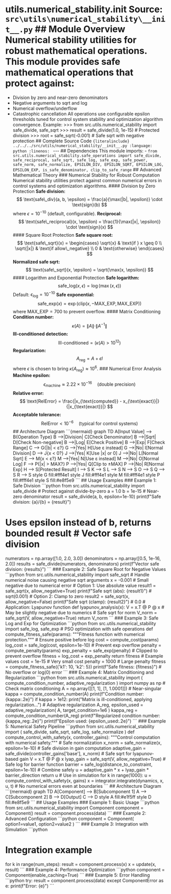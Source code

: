 # utils.numerical_stability.__init__ **Source:** `src\utils\numerical_stability\__init__.py` ## Module Overview Numerical stability utilities for robust mathematical operations. This module provides safe mathematical operations that protect against:
- Division by zero and near-zero denominators
- Negative arguments to sqrt and log
- Numerical overflow/underflow
- Catastrophic cancellation All operations use configurable epsilon thresholds tuned for control system
stability and optimization algorithm convergence. Example: >>> from src.utils.numerical_stability import safe_divide, safe_sqrt >>> result = safe_divide(1.0, 1e-15) # Protected division >>> root = safe_sqrt(-0.001) # Safe sqrt with negative protection ## Complete Source Code ```{literalinclude} ../../../src/utils/numerical_stability/__init__.py
:language: python
:linenos:
``` --- ## Dependencies This module imports: - `from src.utils.numerical_stability.safe_operations import safe_divide, safe_reciprocal, safe_sqrt, safe_log, safe_exp, safe_power, safe_norm, safe_normalize, EPSILON_DIV, EPSILON_SQRT, EPSILON_LOG, EPSILON_EXP, is_safe_denominator, clip_to_safe_range` ## Advanced Mathematical Theory ### Numerical Stability for Robust Computation Numerical stability utilities protect against common numerical errors in control systems and optimization algorithms. #### Division by Zero Protection **Safe division:**
$$
\text{safe\_div}(a, b, \epsilon) = \frac{a}{\max(|b|, \epsilon)} \cdot \text{sign}(b)
$$ where $\epsilon = 10^{-10}$ (default, configurable). **Reciprocal:**
$$
\text{safe\_reciprocal}(x, \epsilon) = \frac{1}{\max(|x|, \epsilon)} \cdot \text{sign}(x)
$$ #### Square Root Protection **Safe square root:**
$$
\text{safe\_sqrt}(x) = \begin{cases}
\sqrt{x} & \text{if } x \geq 0 \\
\sqrt{|x|} & \text{if allow\_negative} \\
0 & \text{otherwise}
\end{cases}
$$ **Normalized safe sqrt:**
$$
\text{safe\_sqrt}(x, \epsilon) = \sqrt{\max(x, \epsilon)}
$$ #### Logarithm and Exponential Protection **Safe logarithm:**
$$
\text{safe\_log}(x, \epsilon) = \log(\max(x, \epsilon))
$$ Default: $\epsilon_{\log} = 10^{-10}$ **Safe exponential:**
$$
\text{safe\_exp}(x) = \exp(\text{clip}(x, -\text{MAX\_EXP}, \text{MAX\_EXP}))
$$ where $\text{MAX\_EXP} = 700$ to prevent overflow. #### Matrix Conditioning **Condition number:**
$$
\kappa(A) = \|A\| \cdot \|A^{-1}\|
$$ **Ill-conditioned detection:**
$$
\text{Ill-conditioned} = (\kappa(A) > 10^{12})
$$ **Regularization:**
$$
A_{\text{reg}} = A + \epsilon I
$$ where $\epsilon$ is chosen to bring $\kappa(A_{\text{reg}}) \approx 10^6$. ### Numerical Error Analysis **Machine epsilon:**
$$
\epsilon_{\text{machine}} \approx 2.22 \times 10^{-16} \quad \text{(double precision)}
$$ **Relative error:**
$$
\text{RelError} = \frac{|x_{\text{computed}} - x_{\text{exact}}|}{|x_{\text{exact}}|}
$$ **Acceptable tolerance:**
$$
\text{RelError} < 10^{-6} \quad \text{(typical for control systems)}
$$ ## Architecture Diagram \`\`\`{mermaid}
graph TD A[Input Value] --> B{Operation Type} B -->|Division| C[Check Denominator] B -->|Sqrt| D[Check Non-negative] B -->|Log| E[Check Positive] B -->|Exp| F[Check Range] C --> G{|b| < ε?} G -->|Yes| H[Use ε instead] G -->|No| I[Normal Division] D --> J{x < 0?} J -->|Yes| K[Use |x| or 0] J -->|No| L[Normal Sqrt] E --> M{x < ε?} M -->|Yes| N[Use ε instead] M -->|No| O[Normal Log] F --> P{|x| > MAX?} P -->|Yes| Q[Clip to ±MAX] P -->|No| R[Normal Exp] H --> S[Protected Result] I --> S K --> S L --> S N --> S O --> S Q --> S R --> S style G fill:#fff4e1 style J fill:#fff4e1 style M fill:#fff4e1 style P fill:#fff4e1 style S fill:#e8f5e9
\`\`\` ## Usage Examples ### Example 1: Safe Division \`\`\`python
from src.utils.numerical_stability import safe_divide # Protect against divide-by-zero
a = 1.0
b = 1e-15 # Near-zero denominator result = safe_divide(a, b, epsilon=1e-10)
print(f"Safe division: {a}/{b} = {result}")
# Uses epsilon instead of b, returns bounded result # Vector safe division
numerators = np.array([1.0, 2.0, 3.0])
denominators = np.array([0.5, 1e-16, 2.0]) results = safe_divide(numerators, denominators)
print(f"Vector safe division: {results}")
\`\`\` ### Example 2: Safe Square Root for Negative Values \`\`\`python
from src.utils.numerical_stability import safe_sqrt # Handle numerical noise causing negative sqrt arguments
x = -0.001 # Small negative due to numerical error # Option 1: Use absolute value
result1 = safe_sqrt(x, allow_negative=True)
print(f"Safe sqrt (abs): {result1}") # sqrt(0.001) # Option 2: Clamp to zero
result2 = safe_sqrt(x, allow_negative=False)
print(f"Safe sqrt (clamp): {result2}") # 0.0 # Application: Lyapunov function
def lyapunov_analysis(x): V = x.T @ P @ x # May be slightly negative due to numerics # Safe sqrt for norm V_norm = safe_sqrt(V, allow_negative=True) return V_norm
\`\`\` ### Example 3: Safe Log and Exp for Optimization \`\`\`python
from src.utils.numerical_stability import safe_log, safe_exp # PSO optimization with safe operations
def compute_fitness_safe(params): """Fitness function with numerical protection.""" # Ensure positive before log cost = compute_cost(params) log_cost = safe_log(cost, epsilon=1e-10) # Prevent exp overflow penalty = compute_penalty(params) exp_penalty = safe_exp(penalty) # Clipped to prevent overflow fitness = log_cost + exp_penalty return fitness # Example values
cost = 1e-15 # Very small cost
penalty = 1000 # Large penalty fitness = compute_fitness_safe({'k1': 10, 'k2': 5})
print(f"Safe fitness: {fitness}") # No overflow or log(0) error
\`\`\` ### Example 4: Matrix Conditioning and Regularization \`\`\`python
from src.utils.numerical_stability import ( compute_condition_number, adaptive_regularization
)
import numpy as np # Check matrix conditioning
A = np.array([[1, 1], [1, 1.0001]]) # Near-singular kappa = compute_condition_number(A)
print(f"Condition number: {kappa:.2e}") if kappa > 1e12: print("Matrix is ill-conditioned, applying regularization...") # Adaptive regularization A_reg, epsilon_used = adaptive_regularization( A, target_condition=1e6 ) kappa_reg = compute_condition_number(A_reg) print(f"Regularized condition number: {kappa_reg:.2e}") print(f"Epsilon used: {epsilon_used:.2e}")
\`\`\` ### Example 5: Numerical Safety Pipeline \`\`\`python
from src.utils.numerical_stability import ( safe_divide, safe_sqrt, safe_log, safe_normalize
) def compute_control_with_safety(x, controller_gains): """Control computation with numerical safety.""" # Safe normalization x_norm = safe_normalize(x, epsilon=1e-10) # Safe division in gain computation adaptive_gain = safe_divide(controller_gains['base'], x_norm) # Safe sqrt for lyapunov-based gain V = x.T @ P @ x lyap_gain = safe_sqrt(V, allow_negative=True) # Safe log for barrier function barrier = safe_log(distance_to_constraint, epsilon=1e-10) # Combine safely u = adaptive_gain * x + lyap_gain * barrier_direction return u # Use in simulation
for k in range(1000): u = compute_control_with_safety(x, gains) x = integrator.integrate(dynamics, x, u, t) # No numerical errors even at boundaries
\`\`\` ## Architecture Diagram \`\`\`{mermaid}
graph TD A[Component] --> B[Subcomponent 1] A --> C[Subcomponent 2] B --> D[Output] C --> D style A fill:#e1f5ff style D fill:#e8f5e9
\`\`\` ## Usage Examples ### Example 1: Basic Usage \`\`\`python
from src.utils.numerical_stability import Component component = Component()
result = component.process(data)
\`\`\` ### Example 2: Advanced Configuration \`\`\`python
component = Component( option1=value1, option2=value2
)
\`\`\` ### Example 3: Integration with Simulation \`\`\`python
# Integration example
for k in range(num_steps): result = component.process(x) x = update(x, result)
\`\`\` ### Example 4: Performance Optimization \`\`\`python
component = Component(enable_caching=True)
\`\`\` ### Example 5: Error Handling \`\`\`python
try: result = component.process(data)
except ComponentError as e: print(f"Error: {e}")
\`\`\` 